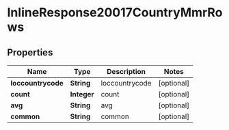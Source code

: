 
# InlineResponse20017CountryMmrRows

## Properties
Name | Type | Description | Notes
------------ | ------------- | ------------- | -------------
**loccountrycode** | **String** | loccountrycode |  [optional]
**count** | **Integer** | count |  [optional]
**avg** | **String** | avg |  [optional]
**common** | **String** | common |  [optional]



